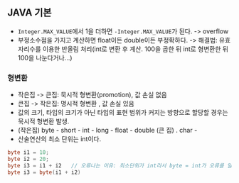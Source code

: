 ## JAVA 기본

* `Integer.MAX_VALUE`에서 1을 더하면 `-Integer.MAX_VALUE`가 된다. -> overflow
* 부정소수점을 가지고 계산하면 float이든 double이든 부정확하다.
  -> 해결법: 유효 자리수를 이용한 반올림 처리(int로 변환 후 계산. 100을 곱한 뒤 int로 형변환한 뒤 100을 나눈다거나...)

### 형변환
* 작은집 -> 큰집: 묵시적 형변환(promotion), 값 손실 없음
* 큰집 -> 작은집: 명시적 형변환 , 값 손실 있음 
* 값의 크기, 타입의 크기가 아닌 타입의 표현 범위가 커지는 방향으로 할당할 경우는 묵시적 형변환 발생.
* (작은집) byte - short - int - long - float - double (큰 집)
.             char -
* 산술연산의 최소 단위는 int이다.
```java
byte i1 = 10;
byte i2 = 20;
byte i3 = i1 + i2   // 오류나는 이유: 최소단위가 int라서 byte = int가 오류를 일으킴
byte i3 = byte(i1 + i2) 
```